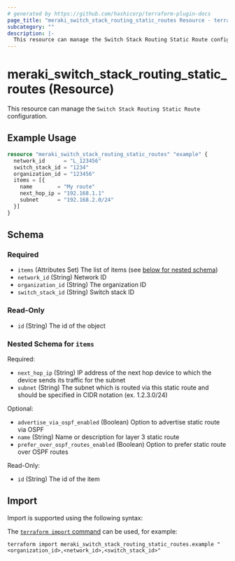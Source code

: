 ```yaml
---
# generated by https://github.com/hashicorp/terraform-plugin-docs
page_title: "meraki_switch_stack_routing_static_routes Resource - terraform-provider-meraki"
subcategory: ""
description: |-
  This resource can manage the Switch Stack Routing Static Route configuration.
---
```


# meraki_switch_stack_routing_static_routes (Resource)

This resource can manage the `Switch Stack Routing Static Route` configuration.

## Example Usage

```terraform
resource "meraki_switch_stack_routing_static_routes" "example" {
  network_id      = "L_123456"
  switch_stack_id = "1234"
  organization_id = "123456"
  items = [{
    name        = "My route"
    next_hop_ip = "192.168.1.1"
    subnet      = "192.168.2.0/24"
  }]
}
```

<!-- schema generated by tfplugindocs -->
## Schema

### Required

- `items` (Attributes Set) The list of items (see [below for nested schema](#nestedatt--items))
- `network_id` (String) Network ID
- `organization_id` (String) The organization ID
- `switch_stack_id` (String) Switch stack ID

### Read-Only

- `id` (String) The id of the object

<a id="nestedatt--items"></a>
### Nested Schema for `items`

Required:

- `next_hop_ip` (String) IP address of the next hop device to which the device sends its traffic for the subnet
- `subnet` (String) The subnet which is routed via this static route and should be specified in CIDR notation (ex. 1.2.3.0/24)

Optional:

- `advertise_via_ospf_enabled` (Boolean) Option to advertise static route via OSPF
- `name` (String) Name or description for layer 3 static route
- `prefer_over_ospf_routes_enabled` (Boolean) Option to prefer static route over OSPF routes

Read-Only:

- `id` (String) The id of the item

## Import

Import is supported using the following syntax:

The [`terraform import` command](https://developer.hashicorp.com/terraform/cli/commands/import) can be used, for example:

```shell
terraform import meraki_switch_stack_routing_static_routes.example "<organization_id>,<network_id>,<switch_stack_id>"
```

